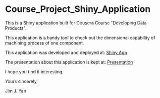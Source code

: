 # Course_Project_Shiny_Application

This is a Shiny application built for Cousera Course "Developing Data Products". 

This application is a handy tool to check out the dimensional capability of machining process of one component.

This application was developed and deployed at:  [Shiny App](https://jimyan.shinyapps.io/ShinyAPP/)

The presentation about this application is kept at: [Presentation](http://rpubs.com/JingjunYan/CMM_Dashboard)

I hope you find it interesting.

Yours sincerely,

Jim J. Yan
